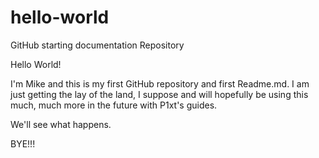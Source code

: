 # hello-world
GitHub starting documentation Repository

Hello World!

I'm Mike and this is my first GitHub repository and first Readme.md.  I am just getting the lay of the land, I suppose and will hopefully be using this much, much more in the future with P1xt's guides.

We'll see what happens.

BYE!!!
